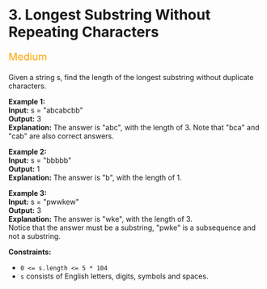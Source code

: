 # 3. Longest Substring Without Repeating Characters
<p style="color:orange;font-size:20px">
    Medium
</p>



Given a string s, find the length of the longest substring without duplicate characters.

**Example 1:**\
**Input:** s = "abcabcbb"\
**Output:** 3\
**Explanation:** The answer is "abc", with the length of 3. Note that "bca" and "cab" are also correct answers.

**Example 2:**\
**Input:** s = "bbbbb"\
**Output:** 1\
**Explanation:** The answer is "b", with the length of 1.

**Example 3:**\
**Input:** s = "pwwkew"\
**Output:** 3\
**Explanation:** The answer is "wke", with the length of 3.\
Notice that the answer must be a substring, "pwke" is a subsequence and not a substring.

**Constraints:**
- `0 <= s.length <= 5 * 104`
- `s` consists of English letters, digits, symbols and spaces.